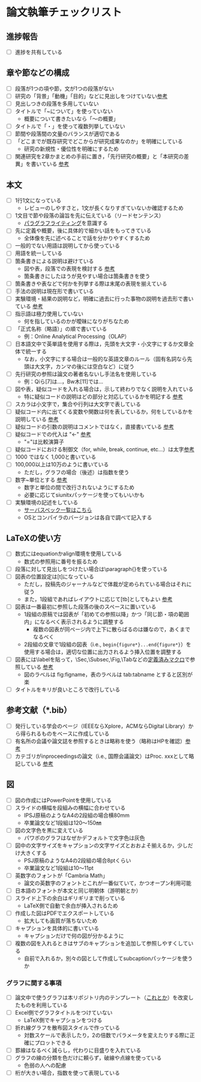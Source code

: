 # 論文執筆チェックリスト

## 進捗報告

- [ ] 進捗を共有している

## 章や節などの構成

- [ ] 段落が1つの項や節，文が1つの段落がない
- [ ] 研究の「背景」「動機」「目的」などに見出しをつけていない[参考](https://github.com/dbgroup-nagoya-u/202104-bachelor-thesis-hirano/pull/2#discussion_r801192646)
- [ ] 見出しつきの段落を多用していない
- [ ] タイトルで「~について」を使っていない
  - 概要について書きたいなら「～の概要」
- [ ] タイトルで「・」を使って複数列挙していない
- [ ] 節間や段落間の文量のバランスが適切である
- [ ] 「どこまでが既存研究でどこからが研究成果なのか」を明確にしている
  - 研究の新規性・優位性を明確にするため
- [ ] 関連研究を2章かまとめの手前に置き，「先行研究の概要」と「本研究の差異」を書いている [参考](https://github.com/dbgroup-nagoya-u/202004-bachelor-thesis-nishimura/pull/8#discussion_r571528882)

## 本文

- [ ] 1行1文になっている
  - レビューのしやすさと，1文が長くなりすぎていないか確認するため
- [ ] 1文目で節や段落の論旨を先に伝えている（リードセンテンス）
  - [パラグラフライティング](http://www.ams.eng.osaka-u.ac.jp/user/ishihara/?p=566)を意識する
- [ ] 先に定義や概要，後に具体的で細かい話をもってきている
  - 全体像を先に述べることで話を分かりやすくするため
- [ ] 一般的でない用語は説明してから使っている
- [ ] 用語を統一している
- [ ] 箇条書きによる説明は避けている
  - 図や表，段落での表現を検討する [参考](https://github.com/dbgroup-nagoya-u/202204-b4train-report-kuwamura/pull/4#issuecomment-1165160730)
  - 箇条書きにしたほうが見やすい場合は箇条書きを使う
- [ ] 箇条書きや表などで何かを列挙する際は末尾の表現を揃えている
- [ ] 手法の説明は現在形で書いている
- [ ] 実験環境・結果の説明など，明確に過去に行った事物の説明を過去形で書いている [参考](https://github.com/dbgroup-nagoya-u/202004-bachelor-thesis-nohara/pull/8#discussion_r574490580)
- [ ] 指示語は極力使用していない
  - 何を指しているのかが曖昧になりがちなため
- [ ] 「正式名称（略語）」の順で書いている
  - 例：Online Analytical Processing（OLAP）
- [ ] 日本語文中で英単語を使用する際は，先頭を大文字・小文字にするか文章全体で統一する
  - なお，小文字にする場合は一般的な英語文章のルール（固有名詞なら先頭は大文字，カンマの後には空白など）に従う
- [ ] 先行研究の参照は論文の著者名ないし手法名を使用している
  - 例：Qiら[7]は...，Bw木[11]では...
- [ ] 図や表，疑似コードを入れる場合は，示して終わりでなく説明を入れている
  - 特に疑似コードの説明はどの部分と対応しているかを明記する [参考](https://github.com/dbgroup-nagoya-u/202004-bachelor-thesis-nohara/pull/8#discussion_r572183483)
- [ ] スカラは小文字で，集合や行列は大文字で表している
- [ ] 疑似コード内に出てくる変数や関数は何を表しているか，何をしているかを説明している [参考](https://github.com/dbgroup-nagoya-u/202004-bachelor-thesis-nohara/pull/8#discussion_r573503682)
- [ ] 疑似コードの引数の説明はコメントではなく，直接書いている [参考](https://github.com/dbgroup-nagoya-u/202004-bachelor-thesis-suzuki/pull/4#discussion_r572023021)
- [ ] 疑似コードでの代入は "$\leftarrow$" [参考](https://github.com/dbgroup-nagoya-u/202204-bachelor-thesis-horisaki/pull/2#discussion_r1092668489)
  - "="は比較演算子
- [ ] 疑似コードにおける制御文（for, while, break, continue, etc...）は太字[参考](https://github.com/dbgroup-nagoya-u/202204-bachelor-thesis-horisaki/pull/4#discussion_r1096613955)
- [ ] 1000 ではなく 1,000と書いている
- [ ] 100,000以上は10万のように書いている
  - ただし，グラフの場合（後述）は指数を使う
- [ ] 数字~単位とする [参考](https://github.com/dbgroup-nagoya-u/202004-bachelor-thesis-nohara/pull/8#discussion_r574713763)
  - 数字と単位の間で改行されないようにするため
  - 必要に応じてsiunitxパッケージを使ってもいいかも
- [ ] 実験環境の記述をしている
  - [サーバスペック一覧はこちら](https://github.com/dbgroup-nagoya-u/dbgroup/wiki/%E3%82%B9%E3%83%9A%E3%83%83%E3%82%AF%E4%B8%80%E8%A6%A7)
  - OSとコンパイラのバージョンは各自で調べて記入する

## LaTeXの使い方

- [ ] 数式にはequationかalign環境を使用している
  - 数式の参照用に番号を振るため
- [ ] 段落に対して見出しをつけたい場合は\paragraph{}を使っている
- [ ] 図表の位置設定は[t]になっている
  - ただし，投稿先のジャーナルなどで体裁が定められている場合はそれに従う
  - また，1段組であればレイアウトに応じて[tb]としてもよい [参考](https://github.com/dbgroup-nagoya-u/202204-master-thesis-nishimura/pull/1#discussion_r1083592741)
- [ ] 図表は一番最初に参照した段落の後のスペースに置いている
  - 1段組の原稿では図表が「初めての参照以降」かつ「同じ節・項の範囲内」になるべく表示されるように調整する
    - 複数の図表が同ページ内で上下に散らばるのは嫌なので，あくまでなるべく
  - 2段組の文章で1段組の図表（i.e., `begin{figure*}...end{figure*}`）を使用する場合は，適切な位置に出力されるよう挿入位置を調整する
- [ ] 図表には\labelを貼って，\Sec,\Subsec,\Fig,\Tabなどの[定義済みマクロ](https://github.com/dbgroup-nagoya-u/template-latex/blob/096d98c95f6ef4c16db659fdc72198a1722e2a2b/src/my_command_definitions.sty)で参照している [参考](https://github.com/dbgroup-nagoya-u/202004-ipsj2021-nohara/pull/7#discussion_r550384629)
  - 図のラベルは fig:figname，表のラベルは tab:tabname とすると区別が楽
- [ ] タイトルをキリが良いところで改行している

## 参考文献（*.bib）

- [ ] 発行している学会のページ（IEEEならXplore，ACMならDigital Library）から得られるものをベースに作成している
- [ ] 有名所の会議や論文誌を参照するときは略称を使う（略称はHPを確認）[参考](https://github.com/dbgroup-nagoya-u/202204-bachelor-thesis-kuwamura/pull/31#discussion_r1104009975)
- [ ] カテゴリがinproceedingsの論文（i.e., 国際会議論文）はProc. xxxとして略記している [参考](https://github.com/dbgroup-nagoya-u/202004-ipsj2021-nishimura/pull/5#discussion_r551708006)

## 図

- [ ] 図の作成にはPowerPointを使用している
- [ ] スライドの横幅を段組みの横幅に合わせている
  - IPSJ原稿のようなA4の2段組の場合横80mm
  - 卒業論文など1段組は120～150㎜
- [ ] 図の文字色を黒に変えている
  - パワポのグラフはなぜかデフォルトで文字色は灰色
- [ ] 図中の文字サイズをキャプションの文字サイズとおおよそ揃えるか，少しだけ大きくする
  - PSJ原稿のようなA4の2段組の場合8ptくらい
  - 卒業論文など1段組は10～11pt
- [ ] 英数字のフォントが「Cambria Math」
  - 論文の英数字のフォントとこれが一番似ていて，かつオープン利用可能
- [ ] 日本語のフォントが本文と同じ明朝体（游明朝とか）
- [ ] スライド上下の余白はギリギリまで削っている
  - LaTeX側で自動で余白が挿入されるため
- [ ] 作成した図はPDFでエクスポートしている
  - 拡大しても画質が落ちないため
- [ ] キャプションを具体的に書いている
  - キャプションだけで何の図が分かるように
- [ ] 複数の図を入れるときはサブのキャプションを追加して参照しやすくしている
  - 自前で入れるか，別々の図として作成してsubcaptionパッケージを使うか

### グラフに関する事項

- [ ] 論文中で使うグラフは本リポジトリ内のテンプレート（[これとか](https://github.com/dbgroup-nagoya-u/template-latex/blob/4a4c5887d4f268e466e2e6e051bddeb54b2d4020/src/figures/graph-grouped_methods.pptx)）を改変したものを利用している
- [ ] Excel側でグラフタイトルをつけていない
  - LaTeX側でキャプションをつける
- [ ] 折れ線グラフを散布図スタイルで作っている
  - 対数スケールで表示したり，2の倍数でパラメータを変えたりする際に正確にプロットできる
- [ ] 罫線はなるべく減らし，代わりに目盛りを入れている
- [ ] グラフの線の分類を色だけに頼らず，破線や点線を使っている
  - 色弱の人への配慮
- [ ] 桁が大きい場合，指数を使って表現している